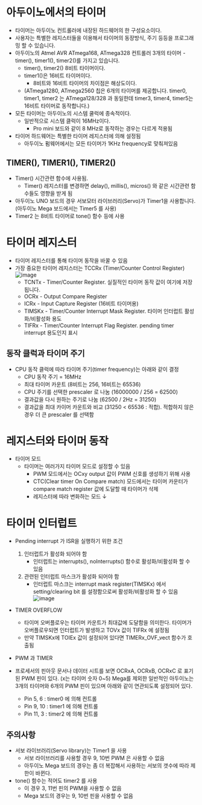  # 아두이노에서의 타이머
+ 타이머는 아두이노 컨트롤러에 내장된 하드웨어의 한 구성요소이다.
+ 사용자는 특별한 레지스터들을 이용해서 타이머의 동장방식, 주기 등등을 프로그래밍 할 수 있습니다.
+ 아두이노의 Atmel AVR ATmega168, ATmega328 컨트롤러 3개의 타이머 - timer(), timer1(), timer2()를 가지고 있습니다.
  + timer(), timer2() 8비트 타이머이다.
  + timer1()은 16비트 타이머이다.
    + 8비트와 16비트 타이머의 차이점은 해상도이다.
  + (ATmega1280, ATmega2560 칩은 6개의 타이머를 제공합니다. timer0, timer1, timer2 는 ATmega128/328 과 동일한데 timer3, timer4, timer5는 16비트 타이머로 동작합니다.)
+ 모든 타이머는 아두이노의 시스템 쿨럭에 종속적이다.
  + 일반적으로 시스템 클럭이 16MHz이다.
    + Pro mini 보드와 같이 8 MHz로 동작하는 경우는 다르게 적용됨
+ 타이머 하드웨어는 특별한 타이머 레지스터에 의해 설정됨
  + 아두이노 펌웨어에서는 모든 타이머가 1KHz frequency로 맞춰져있음

## TIMER(), TIMER1(), TIMER2()
+ Timer() 시간관련 함수에 사용됨.
  + Timer() 레지스터를 변경하면 delay(), millis(), micros() 와 같은 시간관련 함수들도 영향을 받게 됨
+ 아두이노 UNO 보드의 경우 서보모터 라이브러리(Servo)가 Timer1을 사용합니다. (아두이노 Mega 보드에서는 Timer5 를 사용)
+ Timer2 는 8비트 타이머로 tone() 함수 등에 사용

# 타이머 레지스터
+ 타이머 레지스터를 통해 타이머 동작을 바꿀 수 있음
+ 가장 중요한 타이머 레지스터는 TCCRx (Timer/Counter Control Register)
![image](https://github.com/user-attachments/assets/fc7af2f0-1bdf-4749-828b-4cc41edea523)
  + TCNTx - Timer/Counter Register. 실질적인 타이머 동작 값이 여기에 저장됩니다.
  + OCRx - Output Compare Register
  + ICRx - Input Capture Register (16비트 타이머용)
  + TIMSKx - Timer/Counter Interrupt Mask Register. 타이머 인터럽트 활성화/비활성화 용도
  + TIFRx - Timer/Counter Interrupt Flag Register. pending timer interrupt 용도인지 표시

## 동작 클럭과 타이머 주기
+ CPU 동작 클럭에 따라 타이머 주기(timer frequency)는 아래와 같이 결정
  + CPU 동작 주기 = 16MHz
  + 최대 타이머 카운트 (8비트는 256, 16비트는 65536)
  + CPU 주기를 선택한 prescaler 로 나눔 (16000000 / 256 = 62500)
  + 결과값을 다시 원하는 주기로 나눔 (62500 / 2Hz = 31250)
  + 결과값을 최대 카이머 카운트와 비교 (31250 < 65536 : 적합). 적합하지 않은 경우 더 큰 prescaler 를 선택함

# 레지스터와 타이머 동작
+ 타이머 모드
  + 타이머는 여러가지 타이머 모드로 설정할 수 있음
    + PWM 모드에서는 OCxy output 값이 PWM 신호를 생성하기 위해 사용
    + CTC(Clear timer On Compare match) 모드에서는 타이머 카운터가 compare match register 값에 도달할 때 타이머가 삭제
    + 레지스터에 따라 변화하는 모드 ↓


# 타이머 인터럽트
+ Pending interrupt 가 ISR을 실행하기 위한 조건
  1. 인터럽트가 활성화 되어야 함
      + 인터럽트는 interrupts(), noInterrupts() 함수로 활성화/비활성화 할 수 있음
  2. 관련된 인터럽트 마스크가 활성화 되어야 함
      + 인터럽트 마스크는 interrupt mask register(TIMSKx) 에서 setting/clearing bit 를 설정함으로써 활성화/비활성화 할 수 있음
![image](https://github.com/user-attachments/assets/66e265a5-f5a4-42c3-92a0-47dc2c9a68b0)


+ TIMER OVERFLOW
  + 타이머 오버플로우는 타이머 카운트가 최대값에 도달함을 의미한다. 타이머가 오버플로우되면 인터럽트가 발생하고 TOVx 값이 TIFRx 에 설정됨
  +  만약 TIMSKx에 TOIEx 값이 설정되어 있다면 TIMERx_OVF_vect 함수가 호출됨
 +  PWM 과 TIMER
   + 프로세서의 핀아웃 문서나 데이터 시트를 보면 OCRxA, OCRxB, OCRxC 로 표기된 PWM 핀이 있다. (x는 타이머 숫자 0~5) Mega를 제외한 일반적인 아두이노는 3개의 타이머와 6개의 PWM 핀이 있으며 아래와 같이 연관되도록 설정되어 있다.
     + Pin 5, 6 : timer0 에 의해 컨트롤
     + Pin 9, 10 : timer1 에 의해 컨트롤
     + Pin 11, 3 : timer2 에 의해 컨트롤

 ## 주의사항
 + 서보 라이브러리(Servo library)는 Timer1 을 사용
   + 서보 라이브러리를 사용할 경우 9, 10번 PWM 은 사용할 수 없음
   + 아두이노 Mega 보드의 경우는 좀 더 복잡해서 사용하는 서보의 갯수에 따라 제한이 바뀐다.
 + tone() 함수는 적어도 timer2 를 사용
   + 이 경우 3, 11번 핀의 PWM을 사용할 수 없음
   + Mega 보드의 경우는 9, 10번 핀을 사용할 수 없음
